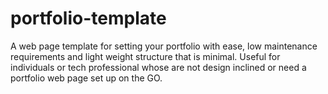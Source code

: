 # portfolio-template
A web page template for setting your portfolio with ease, low maintenance requirements and light weight structure that is minimal.  Useful for individuals or tech professional whose are not design inclined or need a portfolio web page set up on the GO.
